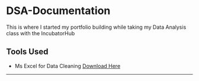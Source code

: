# DSA-Documentation
This is where I started my portfolio building while taking my Data Analysis class with the IncubatorHub
## Tools Used
- Ms Excel for Data Cleaning [Download Here](https://www.microsoft.com)
---
